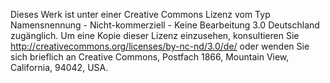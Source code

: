 Dieses Werk ist unter einer Creative Commons Lizenz vom Typ
Namensnennung - Nicht-kommerziell - Keine Bearbeitung 3.0 Deutschland
zugänglich. Um eine Kopie dieser Lizenz einzusehen, konsultieren Sie
http://creativecommons.org/licenses/by-nc-nd/3.0/de/ oder wenden Sie
sich brieflich an Creative Commons, Postfach 1866, Mountain View,
California, 94042, USA.
